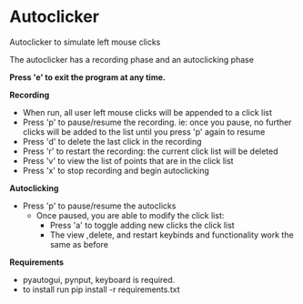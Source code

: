 # Autoclicker 
Autoclicker to simulate left mouse clicks 

The autoclicker has a recording phase and an autoclicking phase

**Press 'e' to exit the program at any time.**

**Recording**
* When run, all user left mouse clicks will be appended to a click list 
* Press 'p' to pause/resume the recording. ie:
once you pause, no further clicks will be added to the list until you press 'p' again to resume
* Press 'd' to delete the last click in the recording
* Press 'r' to restart the recording: the current click list will be deleted
* Press 'v' to view the list of points that are in the click list
* Press 'x' to stop recording and begin autoclicking

**Autoclicking**
* Press 'p' to pause/resume the autoclicks 
  * Once paused, you are able to modify the click list:
    * Press 'a' to toggle adding new clicks the click list 
    * The view ,delete, and restart keybinds and functionality work the same as before

**Requirements**
* pyautogui, pynput, keyboard is required. 
* to install run pip install -r requirements.txt
